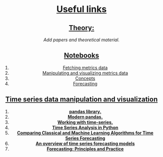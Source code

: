 # <center><ins>**Useful links**</ins></center>

<center>

## <ins>Theory:</ins>
*Add papers and theoretical material.*

## <ins>Notebooks</ins>
1. [Fetching metrics data](https://github.com/aicoe-aiops/time-series/blob/master/notebooks/ts-1-fetching-metrics.ipynb)
2. [Manipulating and visualizing metrics data](https://github.com/aicoe-aiops/time-series/blob/master/notebooks/ts-2-visualization.ipynb)
3. [Concepts](https://github.com/aicoe-aiops/time-series/blob/master/notebooks/ts-3-concepts.ipynb)
4. [Forecasting](https://github.com/aicoe-aiops/time-series/blob/master/notebooks/ts-4-forecasting.ipynb)

## <ins>Time series data manipulation and visualization</ins>
1. **[pandas library.](https://pandas.pydata.org/pandas-docs/stable/user_guide/timeseries.html)**
2. **[Modern pandas.](https://tomaugspurger.github.io/modern-7-timeseries)**
3. **[Working with time-series.](https://jakevdp.github.io/PythonDataScienceHandbook/03.11-working-with-time-series.html)**
4. **[Time Series Analysis in Python](https://www.youtube.com/playlist?list=PLtIY5kwXKny91_IbkqcIXuv6t1prQwFhO)**
5. **[Comparing Classical and Machine Learning Algorithms for Time Series Forecasting](https://machinelearningmastery.com/findings-comparing-classical-and-machine-learning-methods-for-time-series-forecasting/)**
6. **[An overview of time series forecasting models](https://towardsdatascience.com/an-overview-of-time-series-forecasting-models-a2fa7a358fcb)**
7. **[Forecasting: Principles and Practice](https://otexts.com/fpp2/)**


</center>



